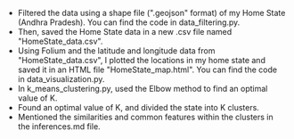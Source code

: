 - Filtered the data using a shape file (".geojson" format) of my Home State (Andhra Pradesh). You can find the code in data_filtering.py.
- Then, saved the Home State data in a new .csv file named "HomeState_data.csv".
- Using Folium and the latitude and longitude data from "HomeState_data.csv", I plotted the locations in my home state and saved it in an HTML file "HomeState_map.html". You can find the code in data_visualization.py.
- In k_means_clustering.py, used the Elbow method to find an optimal value of K.
- Found an optimal value of K, and divided the state into K clusters.
- Mentioned the similarities and common features within the clusters in the inferences.md file.